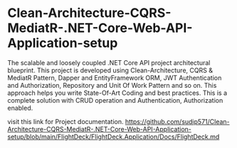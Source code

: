# Clean-Architecture-CQRS-MediatR-.NET-Core-Web-API-Application-setup
The scalable and loosely coupled .NET Core  API project architectural blueprint. This project is developed using Clean-Architecture, CQRS &amp; MediatR Pattern, Dapper and EntityFramework ORM, JWT Authentication and Authorization, Repository and Unit Of Work Pattern and so on. This approach helps you write State-Of-Art Coding and best practices.
This is a complete solution with CRUD operation and Authentication, Authorization enabled.

visit this link for Project documentation.
https://github.com/sudip571/Clean-Architecture-CQRS-MediatR-.NET-Core-Web-API-Application-setup/blob/main/FlightDeck/FlightDeck.Application/Docs/FlightDeck.md
